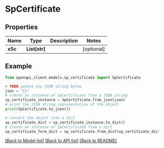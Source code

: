 # SpCertificate


## Properties

Name | Type | Description | Notes
------------ | ------------- | ------------- | -------------
**x5c** | **List[str]** |  | [optional] 

## Example

```python
from openapi_client.models.sp_certificate import SpCertificate

# TODO update the JSON string below
json = "{}"
# create an instance of SpCertificate from a JSON string
sp_certificate_instance = SpCertificate.from_json(json)
# print the JSON string representation of the object
print(SpCertificate.to_json())

# convert the object into a dict
sp_certificate_dict = sp_certificate_instance.to_dict()
# create an instance of SpCertificate from a dict
sp_certificate_form_dict = sp_certificate.from_dict(sp_certificate_dict)
```
[[Back to Model list]](../README.md#documentation-for-models) [[Back to API list]](../README.md#documentation-for-api-endpoints) [[Back to README]](../README.md)


